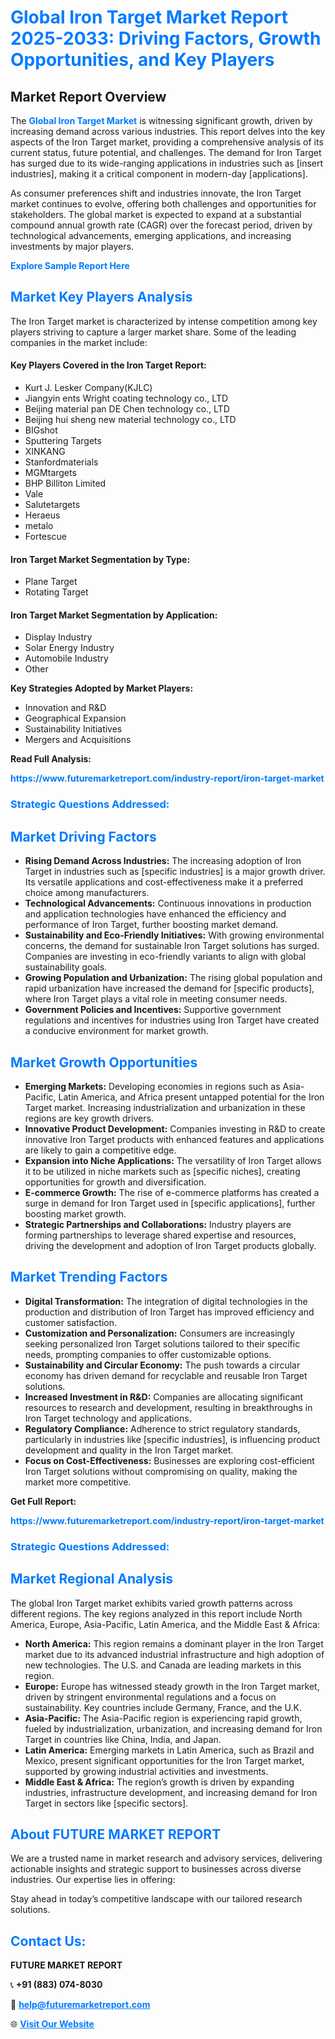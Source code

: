 <h1 style="color: #007BFF;">Global Iron Target Market Report 2025-2033: Driving Factors, Growth Opportunities, and Key Players</h1>

<section id="overview">
<h2>Market Report Overview</h2>
<p>The <a href="https://www.futuremarketreport.com/industry-report/iron-target-market" style="color: #007BFF; text-decoration: none;"><strong>Global Iron Target Market</strong></a> is witnessing significant growth, driven by increasing demand across various industries. This report delves into the key aspects of the Iron Target market, providing a comprehensive analysis of its current status, future potential, and challenges. The demand for Iron Target has surged due to its wide-ranging applications in industries such as [insert industries], making it a critical component in modern-day [applications].</p>
<p>As consumer preferences shift and industries innovate, the Iron Target market continues to evolve, offering both challenges and opportunities for stakeholders. The global market is expected to expand at a substantial compound annual growth rate (CAGR) over the forecast period, driven by technological advancements, emerging applications, and increasing investments by major players.</p>
</section>

<section id="overview">
<p><a href="https://www.futuremarketreport.com/request-sample/reportId=86335" style="color: #007BFF; text-decoration: none;"><strong>Explore Sample Report Here</strong></a></p>
</section>

<section id="key-players">
<h2 style="color: #007BFF;">Market Key Players Analysis</h2>
<p>The Iron Target market is characterized by intense competition among key players striving to capture a larger market share. Some of the leading companies in the market include:</p>
<h4>Key Players Covered in the Iron Target Report:</h4>
<ul><li>Kurt J. Lesker Company(KJLC)</li><li>Jiangyin ents Wright coating technology co., LTD</li><li>Beijing material pan DE Chen technology co., LTD</li><li>Beijing hui sheng new material technology co., LTD</li><li>BIGshot</li><li>Sputtering Targets</li><li>XINKANG</li><li>Stanfordmaterials</li><li>MGMtargets</li><li>BHP Billiton Limited</li><li>Vale</li><li>Salutetargets</li><li>Heraeus</li><li>metalo</li><li>Fortescue</li></ul>
<h4>Iron Target Market Segmentation by Type:</h4>
<ul><li>Plane Target</li><li>Rotating Target</li></ul>

<h4>Iron Target Market Segmentation by Application:</h4>
<ul><li>Display Industry</li><li>Solar Energy Industry</li><li>Automobile Industry</li><li>Other</li></ul>
<p><strong>Key Strategies Adopted by Market Players:</strong></p>
<ul>
<li>Innovation and R&D</li>
<li>Geographical Expansion</li>
<li>Sustainability Initiatives</li>
<li>Mergers and Acquisitions</li>
</ul>
</section>

<section>
<p><strong>Read Full Analysis: </strong></p><a href="https://www.futuremarketreport.com/industry-report/iron-target-market" style="color: #007BFF; text-decoration: none;"><strong>https://www.futuremarketreport.com/industry-report/iron-target-market</strong></a>
<h3 style="color: #007BFF;">Strategic Questions Addressed:</h3>
</section>

<section id="driving-factors">
<h2 style="color: #007BFF;">Market Driving Factors</h2>
<ul>
<li><strong>Rising Demand Across Industries:</strong> The increasing adoption of Iron Target in industries such as [specific industries] is a major growth driver. Its versatile applications and cost-effectiveness make it a preferred choice among manufacturers.</li>
<li><strong>Technological Advancements:</strong> Continuous innovations in production and application technologies have enhanced the efficiency and performance of Iron Target, further boosting market demand.</li>
<li><strong>Sustainability and Eco-Friendly Initiatives:</strong> With growing environmental concerns, the demand for sustainable Iron Target solutions has surged. Companies are investing in eco-friendly variants to align with global sustainability goals.</li>
<li><strong>Growing Population and Urbanization:</strong> The rising global population and rapid urbanization have increased the demand for [specific products], where Iron Target plays a vital role in meeting consumer needs.</li>
<li><strong>Government Policies and Incentives:</strong> Supportive government regulations and incentives for industries using Iron Target have created a conducive environment for market growth.</li>
</ul>
</section>

<section id="growth-opportunities">
<h2 style="color: #007BFF;">Market Growth Opportunities</h2>
<ul>
<li><strong>Emerging Markets:</strong> Developing economies in regions such as Asia-Pacific, Latin America, and Africa present untapped potential for the Iron Target market. Increasing industrialization and urbanization in these regions are key growth drivers.</li>
<li><strong>Innovative Product Development:</strong> Companies investing in R&D to create innovative Iron Target products with enhanced features and applications are likely to gain a competitive edge.</li>
<li><strong>Expansion into Niche Applications:</strong> The versatility of Iron Target allows it to be utilized in niche markets such as [specific niches], creating opportunities for growth and diversification.</li>
<li><strong>E-commerce Growth:</strong> The rise of e-commerce platforms has created a surge in demand for Iron Target used in [specific applications], further boosting market growth.</li>
<li><strong>Strategic Partnerships and Collaborations:</strong> Industry players are forming partnerships to leverage shared expertise and resources, driving the development and adoption of Iron Target products globally.</li>
</ul>
</section>

<section id="trending-factors">
<h2 style="color: #007BFF;">Market Trending Factors</h2>
<ul>
<li><strong>Digital Transformation:</strong> The integration of digital technologies in the production and distribution of Iron Target has improved efficiency and customer satisfaction.</li>
<li><strong>Customization and Personalization:</strong> Consumers are increasingly seeking personalized Iron Target solutions tailored to their specific needs, prompting companies to offer customizable options.</li>
<li><strong>Sustainability and Circular Economy:</strong> The push towards a circular economy has driven demand for recyclable and reusable Iron Target solutions.</li>
<li><strong>Increased Investment in R&D:</strong> Companies are allocating significant resources to research and development, resulting in breakthroughs in Iron Target technology and applications.</li>
<li><strong>Regulatory Compliance:</strong> Adherence to strict regulatory standards, particularly in industries like [specific industries], is influencing product development and quality in the Iron Target market.</li>
<li><strong>Focus on Cost-Effectiveness:</strong> Businesses are exploring cost-efficient Iron Target solutions without compromising on quality, making the market more competitive.</li>
</ul>
</section>

<section>
<p><strong>Get Full Report: </strong></p><a href="https://www.futuremarketreport.com/industry-report/iron-target-market" style="color: #007BFF; text-decoration: none;"><strong>https://www.futuremarketreport.com/industry-report/iron-target-market</strong></a>
<h3 style="color: #007BFF;">Strategic Questions Addressed:</h3>
</section>


<section id="regional-analysis">
<h2 style="color: #007BFF;">Market Regional Analysis</h2>
<p>The global Iron Target market exhibits varied growth patterns across different regions. The key regions analyzed in this report include North America, Europe, Asia-Pacific, Latin America, and the Middle East & Africa:</p>
<ul>
<li><strong>North America:</strong> This region remains a dominant player in the Iron Target market due to its advanced industrial infrastructure and high adoption of new technologies. The U.S. and Canada are leading markets in this region.</li>
<li><strong>Europe:</strong> Europe has witnessed steady growth in the Iron Target market, driven by stringent environmental regulations and a focus on sustainability. Key countries include Germany, France, and the U.K.</li>
<li><strong>Asia-Pacific:</strong> The Asia-Pacific region is experiencing rapid growth, fueled by industrialization, urbanization, and increasing demand for Iron Target in countries like China, India, and Japan.</li>
<li><strong>Latin America:</strong> Emerging markets in Latin America, such as Brazil and Mexico, present significant opportunities for the Iron Target market, supported by growing industrial activities and investments.</li>
<li><strong>Middle East & Africa:</strong> The region’s growth is driven by expanding industries, infrastructure development, and increasing demand for Iron Target in sectors like [specific sectors].</li>
</ul>
</section>

<footer>
<h2 style="color: #007BFF;">About FUTURE MARKET REPORT</h2>
<p>We are a trusted name in market research and advisory services, delivering actionable insights and strategic support to businesses across diverse industries. Our expertise lies in offering:</p>

<p>Stay ahead in today’s competitive landscape with our tailored research solutions.</p>

<h2 style="color: #007BFF;">Contact Us:</h2>
<p><strong>FUTURE MARKET REPORT</strong></p>
<p>📞 <strong>+91 (883) 074-8030</strong></p>
<p>📧 <strong><a href="mailto:help@futuremarketreport.com" style="color: #007BFF;">help@futuremarketreport.com</a></strong></p>
<p>🌐 <strong><a href="https://www.futuremarketreport.com/" style="color: #007BFF;">Visit Our Website</a></strong></p>
</footer>